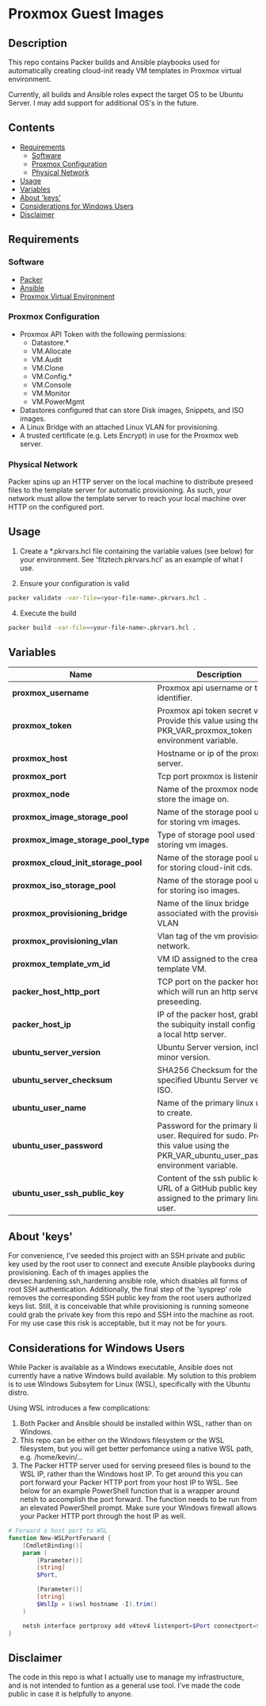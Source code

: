 # Proxmox Guest Images

## Description
This repo contains Packer builds and Ansible playbooks used for automatically creating cloud-init ready VM templates in Proxmox virtual environment.

Currently, all builds and Ansible roles expect the target OS to be Ubuntu Server.  I may add support for additional OS's in the future.

## Contents
* [Requirements](#requirements)
  * [Software](#software)
  * [Proxmox Configuration](#proxmox-configuration)
  * [Physical Network](#physical-network)
* [Usage](#usage)
* [Variables](#variables)
* [About 'keys'](#about-keys)
* [Considerations for Windows Users](#windows)
* [Disclaimer](#disclaimer)

## Requirements <a name=requirements />
### Software <a name=software />
* [Packer](https://learn.hashicorp.com/tutorials/packer/get-started-install-cli)
* [Ansible](https://docs.ansible.com/ansible/latest/installation_guide/intro_installation.html#installing-and-upgrading-ansible-with-pip)
* [Proxmox Virtual Environment](https://www.proxmox.com/en/proxmox-ve)
### Proxmox Configuration <a name=proxmox-configuration />
* Proxmox API Token with the following permissions:
  * Datastore.*
  * VM.Allocate
  * VM.Audit
  * VM.Clone
  * VM.Config.*
  * VM.Console
  * VM.Monitor
  * VM.PowerMgmt
* Datastores configured that can store Disk images, Snippets, and ISO images.
* A Linux Bridge with an attached Linux VLAN for provisioning.
* A trusted certificate (e.g. Lets Encrypt) in use for the Proxmox web server.
### Physical Network <a name=physical-network />
Packer spins up an HTTP server on the local machine to distribute preseed files to the template server for automatic provisioning. As such, your network must allow the template server to reach your local machine over HTTP on the configured port.

## Usage <a name=usage />
1. Create a *.pkrvars.hcl file containing the variable values (see below) for your environment.  See 'fitztech.pkrvars.hcl' as an example of what I use.

3. Ensure your configuration is valid
```bash
packer validate -var-file=<your-file-name>.pkrvars.hcl .
```
4. Execute the build
```bash
packer build -var-file=<your-file-name>.pkrvars.hcl .
```

## Variables <a name=variables />
| Name | Description | Default |
| ---- | ------------|---------|
| **proxmox_username** | Proxmox api username or token identifier. |  |  
| **proxmox_token** | Proxmox api token secret value. Provide this value using the PKR_VAR_proxmox_token environment variable. |  |
| **proxmox_host** | Hostname or ip of the proxmox server. |  |
| **proxmox_port** | Tcp port proxmox is listening on. | 8006 |
| **proxmox_node** | Name of the proxmox node to store the image on. | "pve" |
| **proxmox_image_storage_pool** | Name of the storage pool used for storing vm images. |  |
| **proxmox_image_storage_pool_type** | Type of storage pool used for storing vm images. |  |
| **proxmox_cloud_init_storage_pool** | Name of the storage pool used for storing cloud-init cds. |  |
| **proxmox_iso_storage_pool** | Name of the storage pool used for storing iso images. |  |
| **proxmox_provisioning_bridge** | Name of the linux bridge associated with the provisioning VLAN | "vmbr0" |
| **proxmox_provisioning_vlan** | Vlan tag of the vm provisioning network. |  |
| **proxmox_template_vm_id** | VM ID assigned to the created template VM. | 200 |
| **packer_host_http_port** | TCP port on the packer host which will run an http server for preseeding. | 8080 |
| **packer_host_ip** | IP of the packer host, grabbing the subiquity install config from a local http server. |  |
| **ubuntu_server_version** | Ubuntu Server version, including minor version. | "20.04.3" |
| **ubuntu_server_checksum** | SHA256 Checksum for the specified Ubuntu Server version ISO. | f8e3086f3cea0fb3fefb29937ab5ed9d19e767079633960ccb50e76153effc98 |
| **ubuntu_user_name** | Name of the primary linux user to create. |  |
| **ubuntu_user_password** | Password for the primary linux user.  Required for sudo. Provide this value using the PKR_VAR_ubuntu_user_password environment variable. |  |
| **ubuntu_user_ssh_public_key** | Content of the ssh public key or URL of a GitHub public key, assigned to the primary linux user. |  |

## About 'keys' <a name=about-keys />
For convenience, I've seeded this project with an SSH private and public key used by the root user to connect and execute Ansible playbooks during provisioning. Each of th images applies the devsec.hardening.ssh_hardening ansible role, which disables all forms of root SSH authentication.  Additionally, the final step of the 'sysprep' role removes the corresponding SSH public key from the root users authorized keys list.  Still, it is conceivable that while provisioning is running someone could grab the private key from this repo and SSH into the machine as root.  For my use case this risk is acceptable, but it may not be for yours.

## Considerations for Windows Users <a name=windows />
While Packer is available as a Windows executable, Ansible does not currently have a native Windows build available.  My solution to this problem is to use Windows Subsytem for Linux (WSL), specifically with the Ubuntu distro.

Using WSL introduces a few complications:
1. Both Packer and Ansible should be installed within WSL, rather than on Windows.
2. This repo can be either on the Windows filesystem or the WSL filesystem, but you will get better perfomance using a native WSL path, e.g. /home/kevin/...
3. The Packer HTTP server used for serving preseed files is bound to the WSL IP, rather than the Windows host IP.  To get around this you can port forward your Packer HTTP port from your host IP to WSL.  See below for an example PowerShell function that is a wrapper around netsh to accomplish the port forward.  The function needs to be run from an elevated PowerShell prompt.  Make sure your Windows firewall allows your Packer HTTP port through the host IP as well.
```PowerShell
# Forward a host port to WSL
function New-WSLPortForward {
    [CmdletBinding()]
    param (
        [Parameter()]
        [string]
        $Port,

        [Parameter()]
        [string]
        $WslIp = $(wsl hostname -I).trim()
    )

    netsh interface portproxy add v4tov4 listenport=$Port connectport=$Port connectaddress=$WslIp
}
```

## Disclaimer <a name=disclaimer />
The code in this repo is what I actually use to manage my infrastructure, and is not intended to funtion as a general use tool.  I've made the code public in case it is helpfully to anyone.
